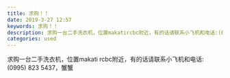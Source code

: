 ```yaml
---
title: 求购！！
date: 2019-3-27 12:57
keywords: 求购！！
description: 求购一台二手洗衣机，位置makatircbc附近，有的话请联系小飞机和电话:(0995)8235437，蟹蟹
categories: used
---
```

<td class="t_f" id="postmessage_3318559">

求购一台二手洗衣机，位置makati rcbc附近，有的话请联系小飞机和电话: (0995) 823 5437，蟹蟹<br/>
</td>
